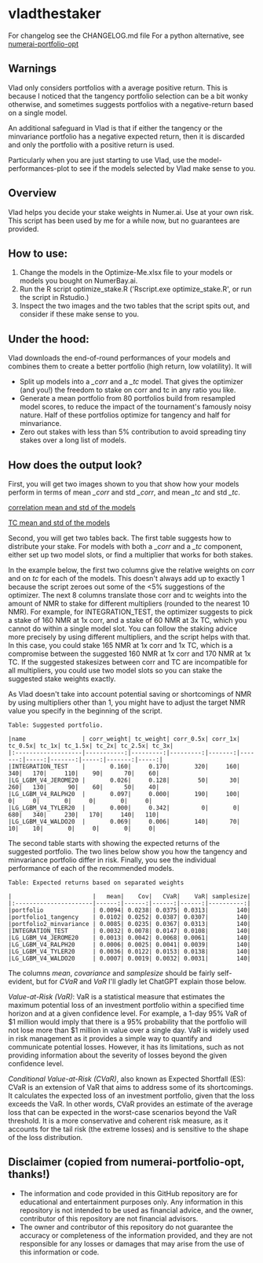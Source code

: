 # vladthestaker

For changelog see the CHANGELOG.md file
For a python alternative, see [numerai-portfolio-opt](https://github.com/eses-wk/numerai-portfolio-opt)

## Warnings

Vlad only considers portfolios with a average positive return. This is because I noticed that
the tangency portfolio selection can be a bit wonky otherwise, and sometimes suggests portfolios
with a negative-return based on a single model.

An additional safeguard in Vlad is that if either the tangency or the minvariance portfolio has
a negative expected return, then it is discarded and only the portfolio with a positive return
is used.

Particularly when you are just starting to use Vlad, use the model-performances-plot to see if
the models selected by Vlad make sense to you.

## Overview

Vlad helps you decide your stake weights in Numer.ai. Use at your own risk. This script has been used by me for a while now, but no guarantees are provided.

## How to use: 

1. Change the models in the Optimize-Me.xlsx file to your models or models you bought on NumerBay.ai.
2. Run the R script optimize_stake.R ('Rscript.exe optimize_stake.R', or run the script in Rstudio.)
3. Inspect the two images and the two tables that the script spits out, and consider if these make sense to you.

## Under the hood:

Vlad downloads the end-of-round performances of your models and combines them to create a better portfolio (high return, low volatility). It will

* Split up models into a _\_corr_ and a _\_tc_  model. That gives the optimizer (and you!) the freedom to stake on corr and tc in any ratio you like.
* Generate a mean portfolio from 80 portfolios build from resampled model scores, to reduce the impact of the tournament's famously noisy nature. Half of these portfolios optimize for tangency and half for minvariance.
* Zero out stakes with less than 5% contribution to avoid spreading tiny stakes over a long list of models.

## How does the output look?

First, you will get two images shown to you that show how your models perform in terms of mean _\_corr_ and std _\_corr_, and mean _\_tc_ and std _\_tc_.

[correlation mean and std of the models](model-performances-corr.png "Model performances on correlation")

[TC mean and std of the models](model-performances-tc.png "Model performances on True Contribution")

Second, you will get two tables back. The first table suggests how to distribute your stake. For models with both a _\_corr_ and a _\_tc_ component, either set up two model slots, or find a multiplier that works for both stakes.

In the example below, the first two columns give the relative weights on _corr_ and on _tc_ for each of the models. This doesn't always add up to exactly 1 because the script zeroes out some of the <5% suggestions of the optimizer. The next 8 columns translate those corr and tc weights into the amount of NMR to stake for different multipliers (rounded to the nearest 10 NMR). For example, for INTEGRATION_TEST, the optimizer suggests to pick a stake of 160 NMR at 1x corr, and a stake of 60 NMR at 3x TC, which you cannot do within a single model slot. You can follow the staking advice more precisely by using different multipliers, and the script helps with that. In this case, you could stake 165 NMR at 1x corr and 1x TC, which is a compromise between the suggested 160 NMR at 1x corr and 170 NMR at 1x TC. If the suggested stakesizes between corr and TC are incompatible for all multipliers, you could use two model slots so you can stake the suggested stake weights exactly.

As Vlad doesn't take into account potential saving or shortcomings of NMR by using multipliers other than 1, you might have to adjust the target NMR value you specify in the beginning of the script.

```
Table: Suggested portfolio. 

|name                | corr_weight| tc_weight| corr_0.5x| corr_1x| tc_0.5x| tc_1x| tc_1.5x| tc_2x| tc_2.5x| tc_3x|
|:-------------------|-----------:|---------:|---------:|-------:|-------:|-----:|-------:|-----:|-------:|-----:|
|INTEGRATION_TEST    |       0.160|     0.170|       320|     160|     340|   170|     110|    90|      70|    60|
|LG_LGBM_V4_JEROME20 |       0.026|     0.128|        50|      30|     260|   130|      90|    60|      50|    40|
|LG_LGBM_V4_RALPH20  |       0.097|     0.000|       190|     100|       0|     0|       0|     0|       0|     0|
|LG_LGBM_V4_TYLER20  |       0.000|     0.342|         0|       0|     680|   340|     230|   170|     140|   110|
|LG_LGBM_V4_WALDO20  |       0.069|     0.006|       140|      70|      10|    10|       0|     0|       0|     0|
```

The second table starts with showing the expected returns of the suggested portfolio. The two lines below show you how the tangency and minvariance portfolio differ in risk. Finally, you see the individual performance of each of the recommended models. 

```
Table: Expected returns based on separated weights

|                       |   mean|    Cov|   CVaR|    VaR| samplesize|
|:----------------------|------:|------:|------:|------:|----------:|
|portfolio              | 0.0094| 0.0238| 0.0375| 0.0313|        140|
|portfolio1_tangency    | 0.0102| 0.0252| 0.0387| 0.0307|        140|
|portfolio2_minvariance | 0.0085| 0.0235| 0.0367| 0.0313|        140|
|INTEGRATION_TEST       | 0.0032| 0.0078| 0.0147| 0.0108|        140|
|LG_LGBM_V4_JEROME20    | 0.0013| 0.0042| 0.0068| 0.0061|        140|
|LG_LGBM_V4_RALPH20     | 0.0006| 0.0025| 0.0041| 0.0039|        140|
|LG_LGBM_V4_TYLER20     | 0.0036| 0.0122| 0.0153| 0.0138|        140|
|LG_LGBM_V4_WALDO20     | 0.0007| 0.0019| 0.0032| 0.0031|        140|
```
The columns _mean_, _covariance_ and _samplesize_ should be fairly self-evident, but for _CVaR_ and _VaR_ I'll gladly let ChatGPT explain those below.

_Value-at-Risk (VaR)_: VaR is a statistical measure that estimates the maximum potential loss of an investment portfolio within a specified time horizon and at a given confidence level. For example, a 1-day 95% VaR of $1 million would imply that there is a 95% probability that the portfolio will not lose more than $1 million in value over a single day. VaR is widely used in risk management as it provides a simple way to quantify and communicate potential losses. However, it has its limitations, such as not providing information about the severity of losses beyond the given confidence level.

_Conditional Value-at-Risk (CVaR)_, also known as Expected Shortfall (ES): CVaR is an extension of VaR that aims to address some of its shortcomings. It calculates the expected loss of an investment portfolio, given that the loss exceeds the VaR. In other words, CVaR provides an estimate of the average loss that can be expected in the worst-case scenarios beyond the VaR threshold. It is a more conservative and coherent risk measure, as it accounts for the tail risk (the extreme losses) and is sensitive to the shape of the loss distribution.

## Disclaimer (copied from numerai-portfolio-opt, thanks!)
- The information and code provided in this GitHub repository are for educational and entertainment purposes only. Any information in this repository is not intended to be used as financial advice, and the owner, contributor of this repository are not financial advisors.
- The owner and contributor of this repository do not guarantee the accuracy or completeness of the information provided, and they are not responsible for any losses or damages that may arise from the use of this information or code. 
